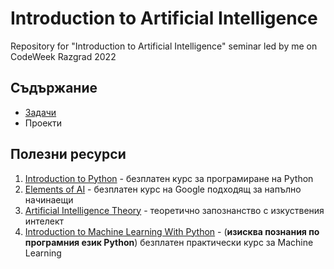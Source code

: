 # Introduction to Artificial Intelligence
Repository for "Introduction to Artificial Intelligence" seminar led by me on CodeWeek Razgrad 2022 

## Съдържание
- [Задачи](https://github.com/carolinepetrova/introduction_to_AI/blob/main/tasks.md)
- Проекти

## Полезни ресурси
1. [Introduction to Python](https://www.youtube.com/watch?v=eWRfhZUzrAc&ab_channel=freeCodeCamp.org) - безплатен курс за програмиране на Python
2. [Elements of AI](https://www.elementsofai.com/bg/) - безплатен курс на Google подходящ за напълно начинаещи
3. [Artificial Intelligence Theory](https://www.javatpoint.com/artificial-intelligence-tutorial) - теоретично запознанство с изкуствения интелект
4. [Introduction to Machine Learning With Python](https://www.freecodecamp.org/learn/machine-learning-with-python/) - (**изисква познания по програмния език Python**) безплатен практически курс за Machine Learning
